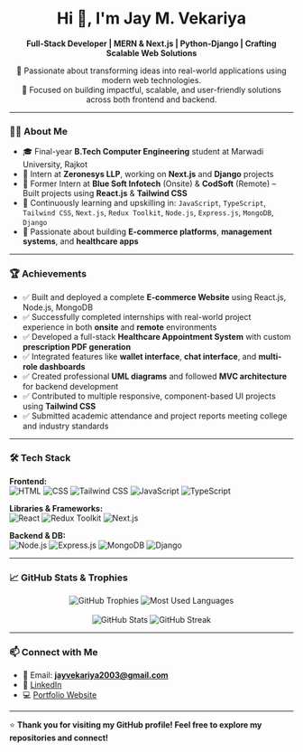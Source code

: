 <h1 align="center">Hi 👋, I'm Jay M. Vekariya</h1>
<p align="center">
  <b>Full-Stack Developer | MERN & Next.js | Python-Django | Crafting Scalable Web Solutions</b>
</p>

<p align="center">
  🚀 Passionate about transforming ideas into real-world applications using modern web technologies.<br/>
  🎯 Focused on building impactful, scalable, and user-friendly solutions across both frontend and backend.
</p>

---

### 🧑‍💻 About Me

- 🎓 Final-year **B.Tech Computer Engineering** student at Marwadi University, Rajkot
- 💼 Intern at **Zeronesys LLP**, working on **Next.js** and **Django** projects
- 🔁 Former Intern at **Blue Soft Infotech** (Onsite) & **CodSoft** (Remote) – Built projects using **React.js** & **Tailwind CSS**
- 🌱 Continuously learning and upskilling in:
  `JavaScript`, `TypeScript`, `Tailwind CSS`, `Next.js`, `Redux Toolkit`, `Node.js`, `Express.js`, `MongoDB`, `Django`
- 📌 Passionate about building **E-commerce platforms**, **management systems**, and **healthcare apps**

---

### 🏆 Achievements

- ✅ Built and deployed a complete **E-commerce Website** using React.js, Node.js, MongoDB
- ✅ Successfully completed internships with real-world project experience in both **onsite** and **remote** environments
- ✅ Developed a full-stack **Healthcare Appointment System** with custom **prescription PDF generation**
- ✅ Integrated features like **wallet interface**, **chat interface**, and **multi-role dashboards**
- ✅ Created professional **UML diagrams** and followed **MVC architecture** for backend development
- ✅ Contributed to multiple responsive, component-based UI projects using **Tailwind CSS**
- ✅ Submitted academic attendance and project reports meeting college and industry standards

---

### 🛠️ Tech Stack

**Frontend:**  
![HTML](https://img.shields.io/badge/HTML-E34F26?style=flat&logo=html5&logoColor=white)
![CSS](https://img.shields.io/badge/CSS-1572B6?style=flat&logo=css3&logoColor=white)
![Tailwind CSS](https://img.shields.io/badge/Tailwind_CSS-38B2AC?style=flat&logo=tailwind-css&logoColor=white)
![JavaScript](https://img.shields.io/badge/JavaScript-F7DF1E?style=flat&logo=javascript&logoColor=black)
![TypeScript](https://img.shields.io/badge/TypeScript-3178C6?style=flat&logo=typescript&logoColor=white)

**Libraries & Frameworks:**  
![React](https://img.shields.io/badge/React-61DAFB?style=flat&logo=react&logoColor=black)
![Redux Toolkit](https://img.shields.io/badge/Redux_Toolkit-764ABC?style=flat&logo=redux&logoColor=white)
![Next.js](https://img.shields.io/badge/Next.js-000000?style=flat&logo=nextdotjs&logoColor=white)

**Backend & DB:**  
![Node.js](https://img.shields.io/badge/Node.js-339933?style=flat&logo=node.js&logoColor=white)
![Express.js](https://img.shields.io/badge/Express.js-000000?style=flat&logo=express&logoColor=white)
![MongoDB](https://img.shields.io/badge/MongoDB-47A248?style=flat&logo=mongodb&logoColor=white)
![Django](https://img.shields.io/badge/Django-092E20?style=flat&logo=django&logoColor=white)

---

### 📈 GitHub Stats & Trophies

<!-- GitHub Profile README Layout -->

<!-- Row 1: GitHub Trophies & Most Used Languages -->
<div align="center">
  
  <!-- GitHub Trophies -->
  <img src="https://github-profile-trophy.vercel.app/?username=Jay-Vekariya&theme=onedark&no-frame=true&row=1&column=6" alt="GitHub Trophies" />

  <!-- Most Used Languages -->
  <img src="https://github-readme-stats.vercel.app/api/top-langs/?username=Jay-Vekariya&layout=compact&theme=radical&langs_count=10" alt="Most Used Languages" />

</div>

<br />

<!-- Row 2: GitHub Stats & Contribution Streak -->
<div align="center">

  <!-- GitHub Stats -->
  <img src="https://github-readme-stats.vercel.app/api?username=Jay-Vekariya&show_icons=true&theme=tokyonight&count_private=true" alt="GitHub Stats" />

  <!-- Contribution Streak -->
  <img src="https://github-readme-streak-stats.herokuapp.com/?user=Jay-Vekariya&theme=tokyonight" alt="GitHub Streak" />

</div>

---

### 📫 Connect with Me

- 📧 Email: **jayvekariya2003@gmail.com**
- 🔗 [LinkedIn](https://www.linkedin.com/in/jay-vekariya/)
- 💻 [Portfolio Website](https://portfolio-rfc7.onrender.com/) <!-- Add your portfolio link here if you have -->

---

⭐ **Thank you for visiting my GitHub profile! Feel free to explore my repositories and connect!**
